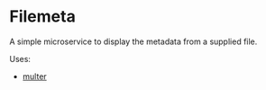 # Filemeta

A simple microservice to display the metadata from a supplied file.

Uses:

- [multer](https://www.npmjs.com/package/multer)